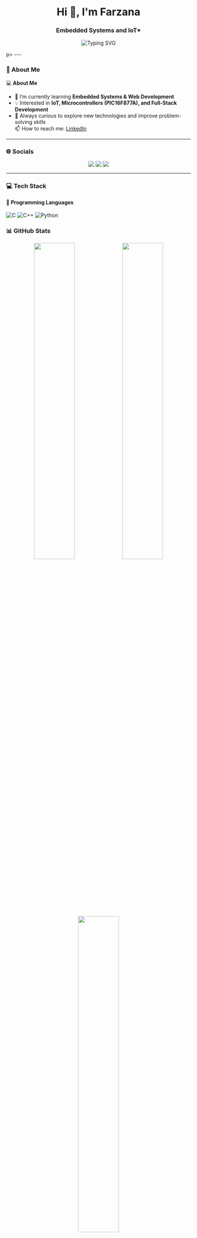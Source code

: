 
<h1 align="center">Hi 👋, I'm  Farzana</h1>
<h3 align="center">Embedded Systems and IoT*</h3>

<p align="center">
  <img src="https://readme-typing-svg.herokuapp.com?font=Fira+Code&weight=500&size=24&duration=3000&pause=1000&center=true&vCenter=true&width=500&lines=Embedded Systems and IoT;AI+%26+ML+Enthusiast;MCA+Graduate+2024;Learning+Everyday;Open+to+New+Opportunities+%F0%9F%9A%80" alt="Typing SVG" />
</p>p>
---

### 💫 About Me
💻 **About Me**  
- 🌱 I’m currently learning **Embedded Systems & Web Development**  
- 💡 Interested in **IoT, Microcontrollers (PIC16F877A), and Full-Stack Development**  
- 🚀 Always curious to explore new technologies and improve problem-solving skills  
📫 How to reach me: [LinkedIn](https://www.linkedin.com/in/farzana-fms-225a5127b/)  

---

### 🌐 Socials

<p align="center">
  <a href="https://www.linkedin.com/in/farzana-fms-225a5127b/"><img src="https://img.shields.io/badge/LinkedIn-%230077B5.svg?style=for-the-badge&logo=linkedin&logoColor=white" /></a>
  <a href="mailto:fajjufms@gmail.com"/><img src="https://img.shields.io/badge/Gmail-D14836?style=for-the-badge&logo=gmail&logoColor=white" /></a>
  <a href="https://github.com/farzanafms"><img src="https://img.shields.io/badge/GitHub-%23121011.svg?style=for-the-badge&logo=github&logoColor=white" /></a>
</p>

---

### 💻 Tech Stack

#### 🚀 Programming Languages
![C](https://img.shields.io/badge/C-00599C?style=for-the-badge&logo=c&logoColor=white)
![C++](https://img.shields.io/badge/C++-00599C?style=for-the-badge&logo=c%2B%2B&logoColor=white)
![Python](https://img.shields.io/badge/Python-3670A0?style=for-the-badge&logo=python&logoColor=ffdd54)


### 📊 GitHub Stats

<p align="center">
  <img src="https://github-readme-stats.vercel.app/api?username=farzanafms=tokyonight&show_icons=true&hide_border=false&count_private=true" width="47%"/>
  <img src="https://github-readme-streak-stats.herokuapp.com/?user=farzanafms=tokyonight&hide_border=false" width="47%"/>
  <img src="https://github-readme-stats.vercel.app/api/top-langs/?username=farzanafms&layout=compact&theme=tokyonight&hide_border=false" width="47%"/>
</p>

---

### 💬 Quote I Like

> “The best way to predict the future is to invent it.” 

---

<!-- Proudly created with 💙 using GPRM (https://gprm.itsvg.in) -->
